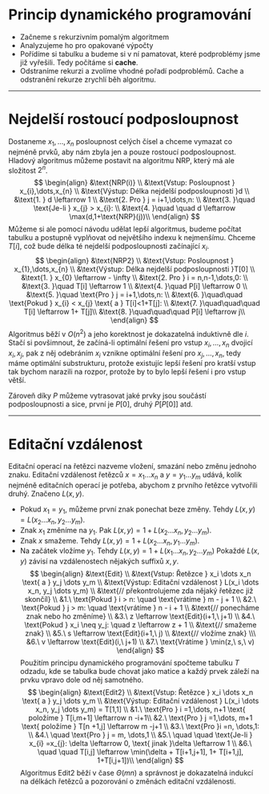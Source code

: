 # Princip dynamického programování
- Začneme s rekurzivním pomalým algoritmem
- Analyzujeme ho pro opakované výpočty
- Pořídíme si tabulku a budeme si v ní pamatovat, které podproblémy jsme již vyřešili. Tedy počítáme si **cache**.
- Odstraníme rekurzi a zvolíme vhodné pořadí podproblémů. Cache a odstranění rekurze zrychlí běh algoritmu.
---
# Nejdelší rostoucí podposloupnost
Dostaneme $x_{1},\dots,x_{n}$ posloupnost celých čísel a chceme vymazat co nejméně prvků, aby nám zbyla jen a pouze rostoucí podposloupnost. 
Hladový algoritmus můžeme postavit na algoritmu NRP, který má ale složitost $2^n$.
$$
\begin{align}
&\text{NRP(i)} \\
&\text{Vstup: Posloupnost } x_{i},\dots,x_{n} \\
&\text{Výstup: Délka nejdelší podposloupnosti }d \\
&\text{1. } d  \leftarrow 1 \\
&\text{2.  Pro } j = i+1,\dots,n: \\
&\text{3.  }\quad \text{Je-li } x_{j} > x_{i}: \\
&\text{4.  }\quad \quad d \leftarrow \max(d,1+\text{NRP}(j))\\
\end{align}
$$
Můžeme si ale pomocí návodu udělat lepší algoritmus, budeme počítat tabulku a postupně vyplňovat od největšího indexu k nejmenšímu. Chceme $T[i]$, což bude délka té nejdelší podposloupnosti začínající $x_{i}$.
$$
\begin{align}
&\text{NRP2} \\
&\text{Vstup: Posloupnost } x_{1},\dots,x_{n} \\
&\text{Výstup: Délka nejdelší podposloupnosti }T[0] \\
&\text{1. } x_{0}  \leftarrow - \infty \\
&\text{2.  Pro } i = n,n-1,\dots,0: \\
&\text{3.  }\quad T[i] \leftarrow 1  \\
&\text{4.  }\quad P[i] \leftarrow 0 \\
&\text{5.  }\quad \text{Pro } j = i+1,\dots,n: \\
&\text{6.  }\quad\quad \text{Pokud } x_{i} < x_{j} \text{ a } T[i]<1+T[j]: \\
&\text{7.  }\quad\quad\quad T[i] \leftarrow 1+ T[j]\\
&\text{8.  }\quad\quad\quad P[i] \leftarrow j\\
\end{align}
$$
Algoritmus běží v $O(n^2)$ a jeho korektnost je dokazatelná induktivně dle $i$. Stačí si povšimnout, že začíná-li optimální řešení pro vstup $x_{i},\dots,x_{n}$ dvojicí $x_{i},x_{j}$, pak z něj odebráním $x_{i}$ vznikne optimální řešení pro $x_{j},\dots,x_{n}$, tedy máme optimální substrukturu, protože existujíc lepší řešení pro kratší vstup tak bychom narazili na rozpor, protože by to bylo lepší řešení i pro vstup větší. 

Zároveň díky $P$ můžeme vytrasovat jaké prvky jsou součástí podposloupnosti a sice, první je $P[0]$, druhý $P[P[0]]$ atd.

---
# Editační vzdálenost
Editační operací na řetězci nazveme vložení, smazání nebo změnu jednoho znaku. Editační vzdálenost řetězců $x = x_1 \dots x_n$ a $y = y_{1} \dots y_{m}$ udává, kolik nejméně editačních operací je potřeba, abychom z prvního řetězce vytvořili druhý. Značeno $L(x, y)$.

- Pokud $x_{1} = y_{1}$, můžeme první znak ponechat beze změny. Tehdy $L(x, y) = L(x_{2}\dots x_{n}, y_{2} \dots y_{m}).$
- Znak $x_{1}$ změníme na $y_{1}$. Pak $L(x, y) = 1 + L(x_{2}\dots x_{n}, y_{2} \dots y_{m})$.
- Znak $x$ smažeme. Tehdy $L(x, y) = 1 + L(x_{2}\dots x_{n}, y_{1} \dots y_{m})$.
- Na začátek vložíme $y_{1}$. Tehdy $L(x, y) = 1 + L(x_{1}\dots x_{n}, y_{2} \dots y_{m})$
Pokaždé $L(x,y)$ závisí na vzdálenostech nějakých suffixů $x,y$.
$$
\begin{align}
&\text{Edit} \\
&\text{Vstup: Řetězce } x_i \dots x_n \text{ a } y_j \dots y_m \\
&\text{Výstup: Editační vzdálenost } L(x_i \dots x_n, y_j \dots y_m) \\
&\text{// překontrolujeme zda nějaký řetězec již skončíl} \\
&1.\ \text{Pokud } i > n: \quad \text{vrátíme } m - j + 1 \\
&2.\ \text{Pokud } j > m: \quad \text{vrátíme } n - i + 1 \\ 
&\text{// ponecháme znak nebo ho změníme} \\
&3.\ z \leftarrow \text{Edit}(i+1,\ j+1) \\
&4.\ \text{Pokud } x_i \neq y_j: \quad z \leftarrow z + 1 \\
&\text{// smažeme znak} \\
&5.\ s \leftarrow \text{Edit}(i+1,\ j) \\
&\text{// vložíme znak} \\\
&6.\ v \leftarrow \text{Edit}(i,\ j+1) \\
&7.\ \text{Vrátíme } \min(z,\ s,\ v)
\end{align}
$$
Použitím principu dynamického programování spočteme tabulku $T$ odzadu, kde se tabulka bude chovat jako matice a každý prvek záleží na prvku vpravo dole od něj samotného. 
$$
\begin{align}
&\text{Edit2} \\
&\text{Vstup: Řetězce } x_i \dots x_n \text{ a } y_j \dots y_m \\
&\text{Výstup: Editační vzdálenost } L(x_i \dots x_n, y_j \dots y_m) = T[1,1] \\
&1.\ \text{Pro } i =1,\dots, n+1 \text{ položíme } T[i,m+1] \leftarrow n -i+1\\
&2.\ \text{Pro } j =1,\dots, m+1 \text{ položíme } T[n +1,j] \leftarrow m -j+1 \\ 
&3.\ \text{Pro }i =n, \dots,1: \\
&4.\ \quad \text{Pro } j = m, \dots,1 \\
&5.\ \quad \quad \text{Je-li } x_{i} =x_{j}: \delta \leftarrow 0, \text{ jinak }\delta \leftarrow 1 \\
&6.\ \quad \quad T[i,j] \leftarrow \min(\delta + T[i+1,j+1], 1+ T[i+1,j],  1+T[i,j+1])\\
\end{align}
$$
Algoritmus $\text {Edit2}$ běží v čase $\Theta(mn)$ a správnost je dokazatelná indukcí na délkách řetězců a pozorování o změnách editační vzdálenosti. 